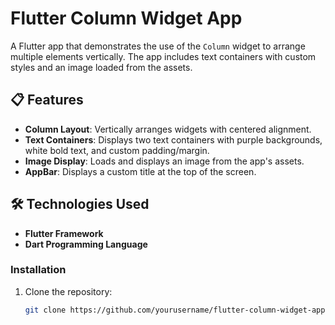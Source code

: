 # Flutter Column Widget App

A Flutter app that demonstrates the use of the `Column` widget to arrange multiple elements vertically. The app includes text containers with custom styles and an image loaded from the assets.

## 📋 Features

- **Column Layout**: Vertically arranges widgets with centered alignment.
- **Text Containers**: Displays two text containers with purple backgrounds, white bold text, and custom padding/margin.
- **Image Display**: Loads and displays an image from the app's assets.
- **AppBar**: Displays a custom title at the top of the screen.

## 🛠️ Technologies Used

- **Flutter Framework**  
- **Dart Programming Language**


### Installation
1. Clone the repository:
   ```bash
   git clone https://github.com/yourusername/flutter-column-widget-app.git
